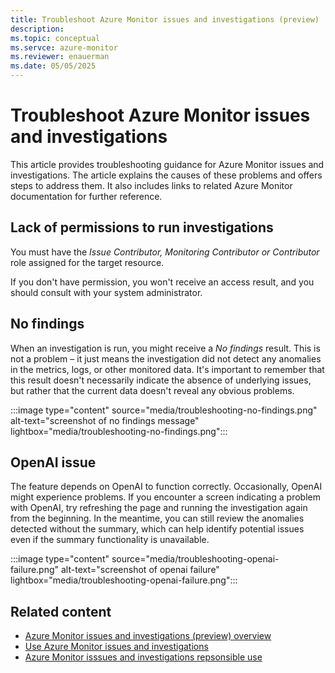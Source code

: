 ```yaml
---
title: Troubleshoot Azure Monitor issues and investigations (preview)
description: 
ms.topic: conceptual
ms.servce: azure-monitor
ms.reviewer: enauerman
ms.date: 05/05/2025
---
```


# Troubleshoot Azure Monitor issues and investigations

This article provides troubleshooting guidance for Azure Monitor issues and investigations. The article explains the causes of these problems and offers steps to address them. It also includes links to related Azure Monitor documentation for further reference.

## Lack of permissions to run investigations

You must have the *Issue Contributor, Monitoring Contributor or Contributor* role assigned for the target resource.

If you don't have permission, you won't receive an access result, and you should consult with your system administrator.

## No findings

When an investigation is run, you might receive a *No findings* result. This is not a problem – it just means the investigation did not detect any anomalies in the metrics, logs, or other monitored data. It's important to remember that this result doesn't necessarily indicate the absence of underlying issues, but rather that the current data doesn't reveal any obvious problems.

:::image type="content" source="media/troubleshooting-no-findings.png" alt-text="screenshot of no findings message" lightbox="media/troubleshooting-no-findings.png":::

## OpenAI issue

The feature depends on OpenAI to function correctly. Occasionally, OpenAI might experience problems. If you encounter a screen indicating a problem with OpenAI, try refreshing the page and running the investigation again from the beginning. In the meantime, you can still review the anomalies detected without the summary, which can help identify potential issues even if the summary functionality is unavailable.

:::image type="content" source="media/troubleshooting-openai-failure.png" alt-text="screenshot of openai failure" lightbox="media/troubleshooting-openai-failure.png":::

## Related content

- [Azure Monitor issues and investigations (preview) overview](aiops-issue-and-investigation-overview.md)
- [Use Azure Monitor issues and investigations](aiops-issue-and-investigation-how-to.md)
- [Azure Monitor isssues and investigations repsonsible use](aiops-issue-and-investigation-responsible-use.md)
